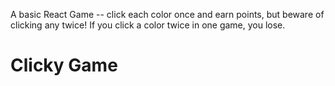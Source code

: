 A basic React Game -- click each color once and earn points, but beware of clicking any twice! If you click a color twice in one game, you lose.

# Clicky Game